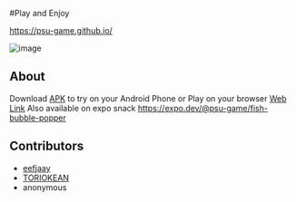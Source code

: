#Play and Enjoy

https://psu-game.github.io/

![image](https://user-images.githubusercontent.com/100284169/163133426-c1f50dbb-aedd-4cbe-8435-dc09f6aa69d9.png)

## About

Download [APK](https://github.com/psu-game/psu-game.github.io/releases/download/1.0.1/fish-bubble-popper-6004f6d3aa3d41f194fdcbd3bcd4854d-signed.apk) to try on your Android Phone or Play on your browser [Web Link](https://psu-game.github.io)
Also available on expo snack https://expo.dev/@psu-game/fish-bubble-popper

## Contributors
- [eefjaay](https://github.com/eefjaay)
- [TORIOKEAN](https://github.com/TORIOKEAN)
- anonymous
